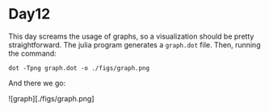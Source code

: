 # Day12

This day screams the usage of graphs, so a visualization should be pretty
straightforward. The julia program generates a `graph.dot` file. Then, running
the command:

``` console
dot -Tpng graph.dot -o ./figs/graph.png
```

And there we go:

![graph][./figs/graph.png]
